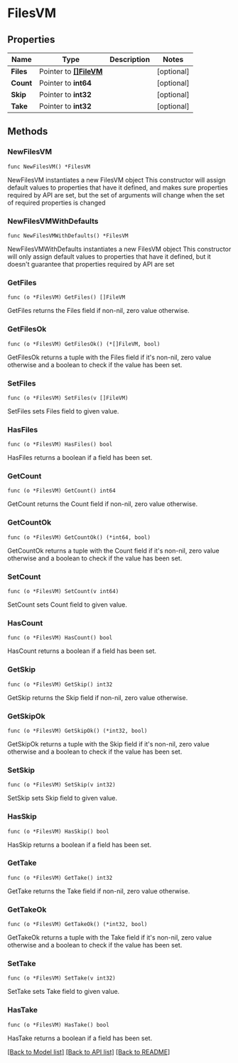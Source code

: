# FilesVM

## Properties

Name | Type | Description | Notes
------------ | ------------- | ------------- | -------------
**Files** | Pointer to [**[]FileVM**](FileVM.md) |  | [optional] 
**Count** | Pointer to **int64** |  | [optional] 
**Skip** | Pointer to **int32** |  | [optional] 
**Take** | Pointer to **int32** |  | [optional] 

## Methods

### NewFilesVM

`func NewFilesVM() *FilesVM`

NewFilesVM instantiates a new FilesVM object
This constructor will assign default values to properties that have it defined,
and makes sure properties required by API are set, but the set of arguments
will change when the set of required properties is changed

### NewFilesVMWithDefaults

`func NewFilesVMWithDefaults() *FilesVM`

NewFilesVMWithDefaults instantiates a new FilesVM object
This constructor will only assign default values to properties that have it defined,
but it doesn't guarantee that properties required by API are set

### GetFiles

`func (o *FilesVM) GetFiles() []FileVM`

GetFiles returns the Files field if non-nil, zero value otherwise.

### GetFilesOk

`func (o *FilesVM) GetFilesOk() (*[]FileVM, bool)`

GetFilesOk returns a tuple with the Files field if it's non-nil, zero value otherwise
and a boolean to check if the value has been set.

### SetFiles

`func (o *FilesVM) SetFiles(v []FileVM)`

SetFiles sets Files field to given value.

### HasFiles

`func (o *FilesVM) HasFiles() bool`

HasFiles returns a boolean if a field has been set.

### GetCount

`func (o *FilesVM) GetCount() int64`

GetCount returns the Count field if non-nil, zero value otherwise.

### GetCountOk

`func (o *FilesVM) GetCountOk() (*int64, bool)`

GetCountOk returns a tuple with the Count field if it's non-nil, zero value otherwise
and a boolean to check if the value has been set.

### SetCount

`func (o *FilesVM) SetCount(v int64)`

SetCount sets Count field to given value.

### HasCount

`func (o *FilesVM) HasCount() bool`

HasCount returns a boolean if a field has been set.

### GetSkip

`func (o *FilesVM) GetSkip() int32`

GetSkip returns the Skip field if non-nil, zero value otherwise.

### GetSkipOk

`func (o *FilesVM) GetSkipOk() (*int32, bool)`

GetSkipOk returns a tuple with the Skip field if it's non-nil, zero value otherwise
and a boolean to check if the value has been set.

### SetSkip

`func (o *FilesVM) SetSkip(v int32)`

SetSkip sets Skip field to given value.

### HasSkip

`func (o *FilesVM) HasSkip() bool`

HasSkip returns a boolean if a field has been set.

### GetTake

`func (o *FilesVM) GetTake() int32`

GetTake returns the Take field if non-nil, zero value otherwise.

### GetTakeOk

`func (o *FilesVM) GetTakeOk() (*int32, bool)`

GetTakeOk returns a tuple with the Take field if it's non-nil, zero value otherwise
and a boolean to check if the value has been set.

### SetTake

`func (o *FilesVM) SetTake(v int32)`

SetTake sets Take field to given value.

### HasTake

`func (o *FilesVM) HasTake() bool`

HasTake returns a boolean if a field has been set.


[[Back to Model list]](../README.md#documentation-for-models) [[Back to API list]](../README.md#documentation-for-api-endpoints) [[Back to README]](../README.md)


